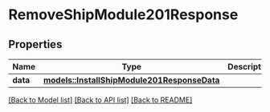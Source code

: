 # RemoveShipModule201Response

## Properties

Name | Type | Description | Notes
------------ | ------------- | ------------- | -------------
**data** | [**models::InstallShipModule201ResponseData**](install_ship_module_201_response_data.md) |  | 

[[Back to Model list]](../README.md#documentation-for-models) [[Back to API list]](../README.md#documentation-for-api-endpoints) [[Back to README]](../README.md)


